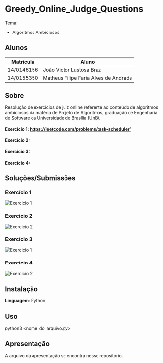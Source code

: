 # Greedy_Online_Judge_Questions


Tema:
 - Algoritmos Ambiciosos
 
## Alunos
|Matrícula | Aluno |
| -- | -- |
| 14/0146156 |  João Victor Lustosa Braz |
| 14/0155350  |  Matheus Filipe Faria Alves de Andrade |

## Sobre 
Resolução de exercícios de juiz online referente ao conteúdo de algoritmos ambiciosos da matéria de Projeto de Algoritmos, graduação de Engenharia de Software da Universidade de Brasília (UnB). 

#### Exercício 1: https://leetcode.com/problems/task-scheduler/

#### Exercício 2: 

#### Exercício 3: 

#### Exercício 4: 

## Soluções/Submissões
### Exercício 1
![Exercicio 1]()

### Exercício 2
![Exercicio 2]()

### Exercício 3
![Exercicio 1]()

### Exercício 4
![Exercicio 2]()

## Instalação 
**Linguagem**: Python<br>

## Uso 
python3 <nome_do_arquivo.py> 

## Apresentação

A arquivo da apresentação se encontra nesse repositório.




